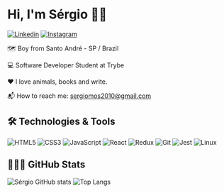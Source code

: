 # Hi, I'm Sérgio 👋🏾

[![Linkedin](https://img.shields.io/badge/linkedin-%230A66C2.svg?&style=for-the-badge&logo=linkedin&logoColor=white&link=https://www.linkedin.com/in/andssilva/)](https://www.linkedin.com/in/sergiomos/) [![Instagram](https://img.shields.io/badge/instagram-%23E4405F.svg?&style=for-the-badge&logo=instagram&logoColor=white&link=https://www.instagram.com/it_s_andy/)](https://www.instagram.com/sergio_mdo/)

:world_map: Boy from Santo André - SP / Brazil

:computer: Software Developer Student at Trybe

:heart: I love animals, books and write.

:mailbox_with_mail: How to reach me: sergiomos2010@gmail.com

## :hammer_and_wrench: Technologies & Tools

![HTML5](https://img.shields.io/badge/-HTML5-E34F26?style=for-the-badge&logo=html5&logoColor=white) ![CSS3](https://img.shields.io/badge/-CSS3-1572B6?style=for-the-badge&logo=css3&logoColor=white) ![JavaScript](https://img.shields.io/badge/-JavaScript-F7DF1E?style=for-the-badge&logo=javascript&logoColor=black) ![React](https://img.shields.io/badge/-React-61DAFB?style=for-the-badge&logo=react&logoColor=black) ![Redux](https://img.shields.io/badge/-Redux-764ABC?style=for-the-badge&logo=redux&logoColor=white) ![Git](https://img.shields.io/badge/-Git-F05032?style=for-the-badge&logo=git&logoColor=white) ![Jest](https://img.shields.io/badge/-Jest-C21325?style=for-the-badge&logo=jest&logoColor=white) ![Linux](https://img.shields.io/badge/-Linux-FCC624?style=for-the-badge&logo=linux&logoColor=black)

## 👨🏿‍💻 GitHub Stats

![Sérgio GitHub stats](https://github-readme-stats.vercel.app/api?username=sergiomos&theme=radical&show_icons=true&custom_title=Sérgio's%20GitHub%20Stats) ![Top Langs](https://github-readme-stats.vercel.app/api/top-langs/?username=sergiomos&layout=compact&theme=radical)
